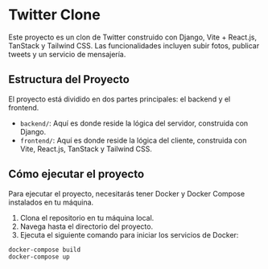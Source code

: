 # Twitter Clone

Este proyecto es un clon de Twitter construido con Django, Vite + React.js, TanStack y Tailwind CSS. Las funcionalidades incluyen subir fotos, publicar tweets y un servicio de mensajería.

## Estructura del Proyecto

El proyecto está dividido en dos partes principales: el backend y el frontend.

- `backend/`: Aquí es donde reside la lógica del servidor, construida con Django.
- `frontend/`: Aquí es donde reside la lógica del cliente, construida con Vite, React.js, TanStack y Tailwind CSS.

## Cómo ejecutar el proyecto

Para ejecutar el proyecto, necesitarás tener Docker y Docker Compose instalados en tu máquina.

1. Clona el repositorio en tu máquina local.
2. Navega hasta el directorio del proyecto.
3. Ejecuta el siguiente comando para iniciar los servicios de Docker:

```bash
docker-compose build
docker-compose up
```
